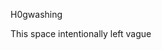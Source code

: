 H0gwashing

This space intentionally left vague

<!---
H0gwashing/H0gwashing is a ✨ special ✨ repository because its `README.md` (this file) appears on your GitHub profile.
You can click the Preview link to take a look at your changes.
--->
